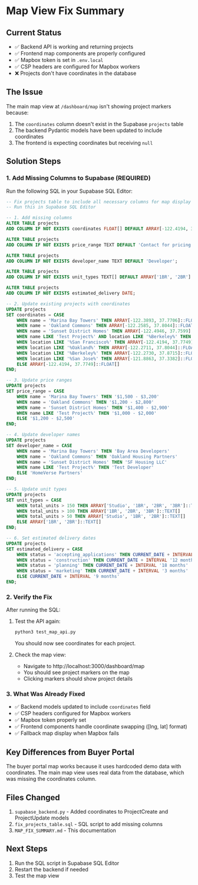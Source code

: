 # Map View Fix Summary

## Current Status
- ✅ Backend API is working and returning projects
- ✅ Frontend map components are properly configured
- ✅ Mapbox token is set in `.env.local`
- ✅ CSP headers are configured for Mapbox workers
- ❌ Projects don't have coordinates in the database

## The Issue
The main map view at `/dashboard/map` isn't showing project markers because:
1. The `coordinates` column doesn't exist in the Supabase `projects` table
2. The backend Pydantic models have been updated to include coordinates
3. The frontend is expecting coordinates but receiving `null`

## Solution Steps

### 1. Add Missing Columns to Supabase (REQUIRED)
Run the following SQL in your Supabase SQL Editor:

```sql
-- Fix projects table to include all necessary columns for map display
-- Run this in Supabase SQL Editor

-- 1. Add missing columns
ALTER TABLE projects 
ADD COLUMN IF NOT EXISTS coordinates FLOAT[] DEFAULT ARRAY[-122.4194, 37.7749]::FLOAT[];

ALTER TABLE projects 
ADD COLUMN IF NOT EXISTS price_range TEXT DEFAULT 'Contact for pricing';

ALTER TABLE projects 
ADD COLUMN IF NOT EXISTS developer_name TEXT DEFAULT 'Developer';

ALTER TABLE projects 
ADD COLUMN IF NOT EXISTS unit_types TEXT[] DEFAULT ARRAY['1BR', '2BR']::TEXT[];

ALTER TABLE projects 
ADD COLUMN IF NOT EXISTS estimated_delivery DATE;

-- 2. Update existing projects with coordinates
UPDATE projects 
SET coordinates = CASE 
    WHEN name = 'Marina Bay Towers' THEN ARRAY[-122.3893, 37.7706]::FLOAT[]
    WHEN name = 'Oakland Commons' THEN ARRAY[-122.2585, 37.8044]::FLOAT[]
    WHEN name = 'Sunset District Homes' THEN ARRAY[-122.4946, 37.7599]::FLOAT[]
    WHEN name LIKE 'Test Project%' AND location LIKE '%Berkeley%' THEN ARRAY[-122.2730, 37.8715]::FLOAT[]
    WHEN location LIKE '%San Francisco%' THEN ARRAY[-122.4194, 37.7749]::FLOAT[]
    WHEN location LIKE '%Oakland%' THEN ARRAY[-122.2711, 37.8044]::FLOAT[]
    WHEN location LIKE '%Berkeley%' THEN ARRAY[-122.2730, 37.8715]::FLOAT[]
    WHEN location LIKE '%San Jose%' THEN ARRAY[-121.8863, 37.3382]::FLOAT[]
    ELSE ARRAY[-122.4194, 37.7749]::FLOAT[]
END;

-- 3. Update price ranges
UPDATE projects 
SET price_range = CASE 
    WHEN name = 'Marina Bay Towers' THEN '$1,500 - $3,200'
    WHEN name = 'Oakland Commons' THEN '$1,200 - $2,800'
    WHEN name = 'Sunset District Homes' THEN '$1,400 - $2,900'
    WHEN name LIKE 'Test Project%' THEN '$1,000 - $2,000'
    ELSE '$1,200 - $2,500'
END;

-- 4. Update developer names
UPDATE projects 
SET developer_name = CASE 
    WHEN name = 'Marina Bay Towers' THEN 'Bay Area Developers'
    WHEN name = 'Oakland Commons' THEN 'Oakland Housing Partners'
    WHEN name = 'Sunset District Homes' THEN 'SF Housing LLC'
    WHEN name LIKE 'Test Project%' THEN 'Test Developer'
    ELSE 'HomeVerse Partners'
END;

-- 5. Update unit types
UPDATE projects 
SET unit_types = CASE 
    WHEN total_units > 150 THEN ARRAY['Studio', '1BR', '2BR', '3BR']::TEXT[]
    WHEN total_units > 100 THEN ARRAY['1BR', '2BR', '3BR']::TEXT[]
    WHEN total_units > 50 THEN ARRAY['Studio', '1BR', '2BR']::TEXT[]
    ELSE ARRAY['1BR', '2BR']::TEXT[]
END;

-- 6. Set estimated delivery dates
UPDATE projects 
SET estimated_delivery = CASE 
    WHEN status = 'accepting_applications' THEN CURRENT_DATE + INTERVAL '6 months'
    WHEN status = 'construction' THEN CURRENT_DATE + INTERVAL '12 months'
    WHEN status = 'planning' THEN CURRENT_DATE + INTERVAL '18 months'
    WHEN status = 'marketing' THEN CURRENT_DATE + INTERVAL '3 months'
    ELSE CURRENT_DATE + INTERVAL '9 months'
END;
```

### 2. Verify the Fix
After running the SQL:

1. Test the API again:
   ```bash
   python3 test_map_api.py
   ```
   You should now see coordinates for each project.

2. Check the map view:
   - Navigate to http://localhost:3000/dashboard/map
   - You should see project markers on the map
   - Clicking markers should show project details

### 3. What Was Already Fixed
- ✅ Backend models updated to include `coordinates` field
- ✅ CSP headers configured for Mapbox workers
- ✅ Mapbox token properly set
- ✅ Frontend components handle coordinate swapping ([lng, lat] format)
- ✅ Fallback map display when Mapbox fails

## Key Differences from Buyer Portal
The buyer portal map works because it uses hardcoded demo data with coordinates. The main map view uses real data from the database, which was missing the coordinates column.

## Files Changed
1. `supabase_backend.py` - Added coordinates to ProjectCreate and ProjectUpdate models
2. `fix_projects_table.sql` - SQL script to add missing columns
3. `MAP_FIX_SUMMARY.md` - This documentation

## Next Steps
1. Run the SQL script in Supabase SQL Editor
2. Restart the backend if needed
3. Test the map view